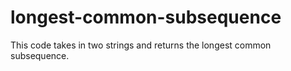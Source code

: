 # longest-common-subsequence
This code takes in two strings and returns the longest common subsequence.

